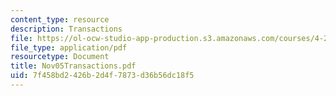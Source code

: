 ```yaml
---
content_type: resource
description: Transactions
file: https://ol-ocw-studio-app-production.s3.amazonaws.com/courses/4-285-research-topics-in-architecture-citizen-centered-design-of-open-governance-systems-fall-2002/7f458bd2426b2d4f7873d36b56dc18f5_Nov05Transactions.pdf
file_type: application/pdf
resourcetype: Document
title: Nov05Transactions.pdf
uid: 7f458bd2-426b-2d4f-7873-d36b56dc18f5
---
```

